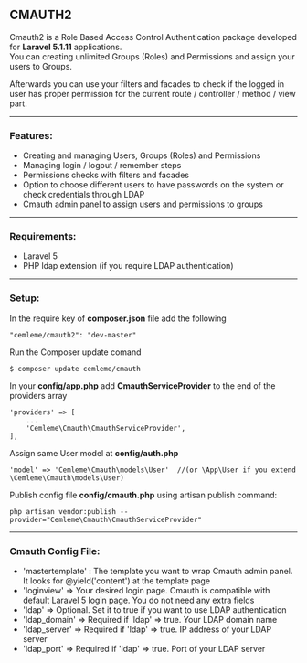 <h2>CMAUTH2</h2>

Cmauth2 is a Role Based Access Control Authentication package developed for <b>Laravel 5.1.11</b> applications.<br/>
You can creating unlimited Groups (Roles) and Permissions and assign your users to Groups.

Afterwards you can use your filters and facades to check if the logged in user has proper permission for the current route / controller / method / view part.

<hr/>

<h3>Features:</h3>

<ul>
	<li>Creating and managing Users, Groups (Roles) and Permissions</li>
	<li>Managing login / logout / remember steps</li>
	<li>Permissions checks with filters and facades</li>
	<li>Option to choose different users to have passwords on the system or check credentials through LDAP</li>
	<li>Cmauth admin panel to assign users and permissions to groups</li>
</ul>

<hr/>

<h3>Requirements:</h3>

<ul>
	<li>Laravel 5</li>
	<li>PHP ldap extension (if you require LDAP authentication)</li>
</ul>

<hr/>

<h3>Setup:</h3>

In the require key of <b>composer.json</b> file add the following

```
"cemleme/cmauth2": "dev-master"
```

Run the Composer update comand 

```
$ composer update cemleme/cmauth
```

In your <b>config/app.php</b> add <b>CmauthServiceProvider</b> to the end of the providers array

```
'providers' => [
    ...
    'Cemleme\Cmauth\CmauthServiceProvider',
],
```


Assign same User model at <b>config/auth.php</b>

```
'model' => 'Cemleme\Cmauth\models\User'  //(or \App\User if you extend \Cemleme\Cmauth\models\User)
```

Publish config file <b>config/cmauth.php</b> using artisan publish command:

```
php artisan vendor:publish --provider="Cemleme\Cmauth\CmauthServiceProvider"
```

<hr/>

<h3>Cmauth Config File:</h3>

<ul>
	<li>'mastertemplate' : The template you want to wrap Cmauth admin panel. It looks for @yield('content') at the template page</li>
	<li>'loginview' => Your desired login page. Cmauth is compatible with default Laravel 5 login page. You do not need any extra fields</li>
	<li>'ldap' => Optional. Set it to true if you want to use LDAP authentication</li>
	<li>'ldap_domain' => Required if 'ldap' => true. Your LDAP domain name  </li>
	<li>'ldap_server' => Required if 'ldap' => true. IP address of your LDAP server</li>
	<li>'ldap_port' => Required if 'ldap' => true. Port of your LDAP server</li>
</ul>

